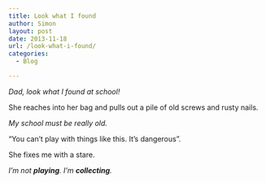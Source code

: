 ```yaml
---
title: Look what I found
author: Simon
layout: post
date: 2013-11-18
url: /look-what-i-found/
categories:
  - Blog

---
```

_Dad, look what I found at school!_

She reaches into her bag and pulls out a pile of old screws and rusty nails.

_My school must be really old._

&#8220;You can&#8217;t play with things like this. It&#8217;s dangerous&#8221;.

She fixes me with a stare.

_I&#8217;m not **playing**. I&#8217;m **collecting**._